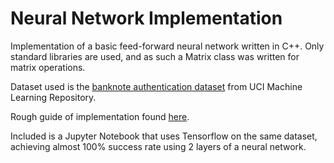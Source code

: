 # Neural Network Implementation

Implementation of a basic feed-forward neural network written in C++. Only standard libraries are used, and as such a Matrix class was written for matrix operations. 

Dataset used is the  [banknote authentication dataset](http://archive.ics.uci.edu/ml/datasets/banknote+authentication) from UCI Machine Learning Repository.

Rough guide of implementation found [here](http://code-spot.co.za/2009/10/08/15-steps-to-implemented-a-neural-net/).

Included is a Jupyter Notebook that uses Tensorflow on the same dataset, achieving almost 100% success rate using 2 layers of a neural network.



